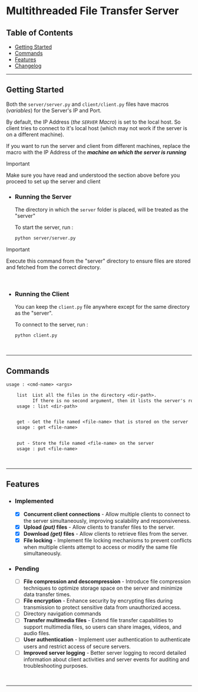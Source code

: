 # Multithreaded File Transfer Server

## Table of Contents

- [Getting Started](#getting-started)
- [Commands](#commands)
- [Features](#features)
- [Changelog](CHANGELOG.md)

---

## Getting Started

Both the `server/server.py` and `client/client.py` files have macros (_variables_) for the Server's IP and Port.

By default, the IP Address (_the `SERVER` Macro_) is set to the local host.
So client tries to connect to it's local host (which may not work if the server is on a different machine).

If you want to run the server and client from different machines, replace the macro with the IP Address of the **_machine on which the server is running_**

> [!IMPORTANT]
> Make sure you have read and understood the section above before you proceed to set up the server and client

- ### Running the Server

  The directory in which the `server` folder is placed, will be treated as the "server"

  To start the server, run :

  ```bash
  python server/server.py
  ```

> [!IMPORTANT]
> Execute this command from the "server" directory to ensure files are stored and fetched from the correct directory.

<br>

- ### Running the Client

  You can keep the `client.py` file anywhere except for the same directory as the "server".

  To connect to the server, run :

  ```bash
  python client.py
  ```

  <br>

---

## Commands

```txt
usage : <cmd-name> <args>

    list  List all the files in the directory <dir-path>.
          If there is no second argument, then it lists the server's root directory
    usage : list <dir-path>


    get - Get the file named <file-name> that is stored on the server
    usage : get <file-name>


    put - Store the file named <file-name> on the server
    usage : put <file-name>
```

<br>

---

## Features

- ### Implemented

  - [x] **Concurrent client connections** - Allow multiple clients to connect to the server simultaneously, improving scalability and responsiveness.
  - [x] **Upload _(put)_ files** - Allow clients to transfer files to the server.
  - [x] **Download _(get)_ files** - Allow clients to retrieve files from the server.
  - [x] **File locking** - Implement file locking mechanisms to prevent conflicts when multiple clients attempt to access or modify the same file simultaneously.

- ### Pending
  - [ ] **File compression and descompression** - Introduce file compression techniques to optimize storage space on the server and minimize data transfer times.
  - [ ] **File encryption** - Enhance security by encrypting files during transmission to protect sensitive data from unauthorized access.
  - [ ] Directory navigation commands
  - [ ] **Transfer multimedia files** - Extend file transfer capabilities to support multimedia files, so users can share images, videos, and audio files.
  - [ ] **User authentication** - Implement user authentication to authenticate users and restrict access of secure servers.
  - [ ] **Improved server logging** - Better server logging to record detailed information about client activities and server events for auditing and troubleshooting purposes.

<br>

---

<br>
